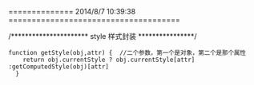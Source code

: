 ==============   2014/8/7 10:39:38  =====================================

/**********************    style 样式封装       ****************/

    function getStyle(obj,attr) {  //二个参数，第一个是对象，第二个是那个属性
        return obj.currentStyle ? obj.currentStyle[attr] :getComputedStyle(obj)[attr]
      } 
 